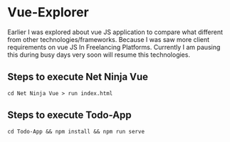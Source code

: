 # Vue-Explorer
Earlier I was explored about vue JS application to compare what different from other technologies/frameworks. Because I was saw more client requirements on vue JS In Freelancing Platforms. Currently I am pausing this during busy days very soon will resume this technologies.

## Steps to execute Net Ninja Vue
```cd Net Ninja Vue > run index.html```

## Steps to execute Todo-App
```cd Todo-App && npm install && npm run serve```
